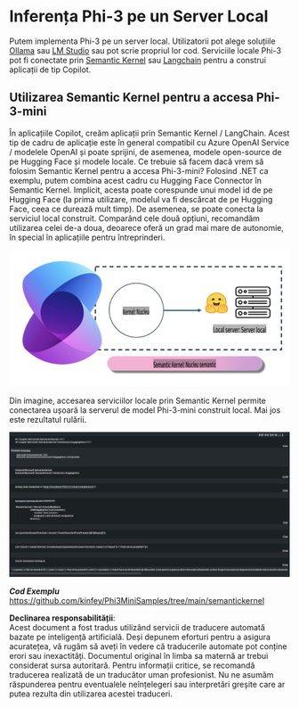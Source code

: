 # **Inferența Phi-3 pe un Server Local**

Putem implementa Phi-3 pe un server local. Utilizatorii pot alege soluțiile [Ollama](https://ollama.com) sau [LM Studio](https://llamaedge.com) sau pot scrie propriul lor cod. Serviciile locale Phi-3 pot fi conectate prin [Semantic Kernel](https://github.com/microsoft/semantic-kernel?WT.mc_id=aiml-138114-kinfeylo) sau [Langchain](https://www.langchain.com/) pentru a construi aplicații de tip Copilot.

## **Utilizarea Semantic Kernel pentru a accesa Phi-3-mini**

În aplicațiile Copilot, creăm aplicații prin Semantic Kernel / LangChain. Acest tip de cadru de aplicație este în general compatibil cu Azure OpenAI Service / modelele OpenAI și poate sprijini, de asemenea, modele open-source de pe Hugging Face și modele locale. Ce trebuie să facem dacă vrem să folosim Semantic Kernel pentru a accesa Phi-3-mini? Folosind .NET ca exemplu, putem combina acest cadru cu Hugging Face Connector în Semantic Kernel. Implicit, acesta poate corespunde unui model id de pe Hugging Face (la prima utilizare, modelul va fi descărcat de pe Hugging Face, ceea ce durează mult timp). De asemenea, se poate conecta la serviciul local construit. Comparând cele două opțiuni, recomandăm utilizarea celei de-a doua, deoarece oferă un grad mai mare de autonomie, în special în aplicațiile pentru întreprinderi.

![sk](../../../../../translated_images/sk.c244b32f4811c6f0938b9e95b0b2f4b28105bff6495bdc3b24cd42b3e3e89bb9.ro.png)

Din imagine, accesarea serviciilor locale prin Semantic Kernel permite conectarea ușoară la serverul de model Phi-3-mini construit local. Mai jos este rezultatul rulării.

![skrun](../../../../../translated_images/skrun.fb7a635a22ae8b7919d6e15c0eb27262526ed69728c5a1d2773a97d4562657c7.ro.png)

***Cod Exemplu*** https://github.com/kinfey/Phi3MiniSamples/tree/main/semantickernel

**Declinarea responsabilității**:  
Acest document a fost tradus utilizând servicii de traducere automată bazate pe inteligență artificială. Deși depunem eforturi pentru a asigura acuratețea, vă rugăm să aveți în vedere că traducerile automate pot conține erori sau inexactități. Documentul original în limba sa maternă ar trebui considerat sursa autoritară. Pentru informații critice, se recomandă traducerea realizată de un traducător uman profesionist. Nu ne asumăm răspunderea pentru eventualele neînțelegeri sau interpretări greșite care ar putea rezulta din utilizarea acestei traduceri.